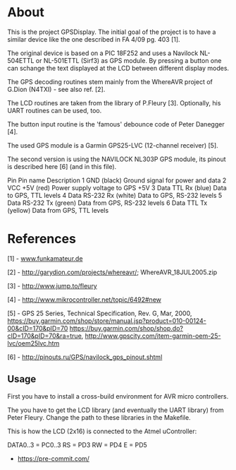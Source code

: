# About

This is the project GPSDisplay. The initial goal of the project is to
have a similar device like the one described in FA 4/09 pg. 403 [1].

The original device is based on a PIC 18F252 and uses a Navilock NL-504ETTL or
NL-501ETTL (Sirf3) as GPS module. By pressing a button one can schange the
text displayed at the LCD between different display modes.

The GPS decoding routines stem mainly from the WhereAVR project of G.Dion
(N4TXI) - see also ref. [2].

The LCD routines are taken from the library of P.Fleury [3]. Optionally, his
UART routines can be used, too.

The button input routine is the 'famous' debounce code of Peter Danegger [4].

The used GPS module is a Garmin GPS25-LVC (12-channel receiver) [5].

The second version is using the NAVILOCK NL303P GPS module, its pinout is
described here [6] (and in this file).

Pin  Pin name                Description
 1   GND (black)             Ground signal for power and data
 2   VCC +5V (red)           Power supply voltage to GPS +5V
 3   Data TTL Rx (blue)      Data to GPS, TTL levels
 4   Data RS-232 Rx (white)  Data to GPS, RS-232 levels
 5   Data RS-232 Tx (green)  Data from GPS, RS-232 levels
 6   Data TTL Tx (yellow)    Data from GPS, TTL levels

# References

 [1] - www.funkamateur.de

 [2] - http://garydion.com/projects/whereavr/; WhereAVR_18JUL2005.zip

 [3] - http://www.jump.to/fleury

 [4] - http://www.mikrocontroller.net/topic/6492#new

 [5] - GPS 25 Series, Technical Specification, Rev. G, Mar, 2000,
       https://buy.garmin.com/shop/store/manual.jsp?product=010-00124-00&cID=170&pID=70
       https://buy.garmin.com/shop/shop.do?cID=170&pID=70&ra=true,
       http://www.gpscity.com/item-garmin-oem-25-lvc/oem25lvc.htm

 [6] - http://pinouts.ru/GPS/navilock_gps_pinout.shtml


## Usage

First you have to install a cross-build environment for AVR micro controllers.

The you have to get the LCD library (and eventually the UART library) from Peter
Fleury. Change the path to these libraries in the Makefile.

This is how the LCD (2x16) is connected to the Atmel uController:

   DATA0..3 = PC0..3
   RS	    = PD3
   RW	    = PD4
   E	    = PD5

- https://pre-commit.com/

